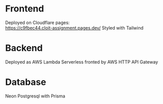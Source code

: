 # Frontend
Deployed on Cloudflare pages:  
https://c9fbec44.cloit-assignment.pages.dev/
Styled with Tailwind

# Backend
Deployed as AWS Lambda Serverless fronted by AWS HTTP API Gateway

# Database
Neon Postgresql with Prisma

